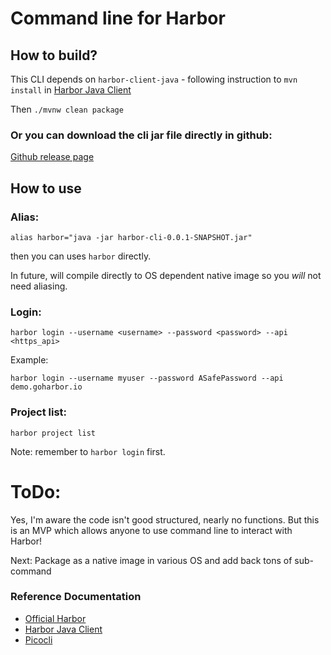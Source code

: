 # Command line for Harbor
## How to build?
This CLI depends on `harbor-client-java` - following instruction to `mvn install` in [Harbor Java Client](https://github.com/hinyinlam-pivotal/harbor-client-java)

Then `./mvnw clean package`

### Or you can download the cli jar file directly in github:
[Github release page](https://github.com/hinyinlam-pivotal/harbor-cli/releases)

## How to use

### Alias:

`alias harbor="java -jar harbor-cli-0.0.1-SNAPSHOT.jar"`

then you can uses `harbor` directly.

In future, will compile directly to OS dependent native image so you *will* not need aliasing.

### Login:
`harbor login --username <username> --password <password> --api <https_api>`

Example:

`harbor login --username myuser --password ASafePassword --api demo.goharbor.io`

### Project list:
`harbor project list`

Note: remember to `harbor login` first.

# ToDo:
Yes, I'm aware the code isn't good structured, nearly no functions.
But this is an MVP which allows anyone to use command line to interact with Harbor!

Next: Package as a native image in various OS and add back tons of sub-command

### Reference Documentation
* [Official Harbor](https://goharbor.io/)
* [Harbor Java Client](https://github.com/hinyinlam-pivotal/harbor-client-java)
* [Picocli](https://picocli.info/)
